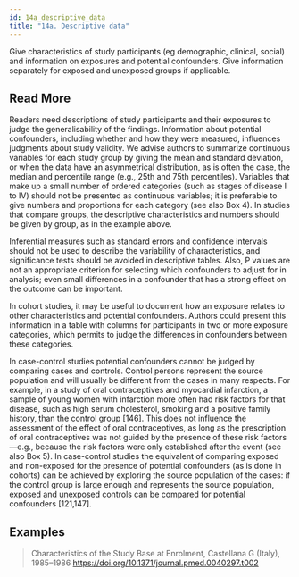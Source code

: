```yaml
---
id: 14a_descriptive_data
title: "14a. Descriptive data"
---
```

Give characteristics of study participants (eg demographic, clinical, social) and information on exposures and potential confounders. Give information separately for exposed and unexposed groups if applicable.



## Read More

Readers need descriptions of study participants and their exposures to judge the generalisability of the findings. Information about potential confounders, including whether and how they were measured, influences judgments about study validity. We advise authors to summarize continuous variables for each study group by giving the mean and standard deviation, or when the data have an asymmetrical distribution, as is often the case, the median and percentile range (e.g., 25th and 75th percentiles). Variables that make up a small number of ordered categories (such as stages of disease I to IV) should not be presented as continuous variables; it is preferable to give numbers and proportions for each category (see also Box 4). In studies that compare groups, the descriptive characteristics and numbers should be given by group, as in the example above.

Inferential measures such as standard errors and confidence intervals should not be used to describe the variability of characteristics, and significance tests should be avoided in descriptive tables. Also, P values are not an appropriate criterion for selecting which confounders to adjust for in analysis; even small differences in a confounder that has a strong effect on the outcome can be important.

In cohort studies, it may be useful to document how an exposure relates to other characteristics and potential confounders. Authors could present this information in a table with columns for participants in two or more exposure categories, which permits to judge the differences in confounders between these categories.

In case-control studies potential confounders cannot be judged by comparing cases and controls. Control persons represent the source population and will usually be different from the cases in many respects. For example, in a study of oral contraceptives and myocardial infarction, a sample of young women with infarction more often had risk factors for that disease, such as high serum cholesterol, smoking and a positive family history, than the control group [146]. This does not influence the assessment of the effect of oral contraceptives, as long as the prescription of oral contraceptives was not guided by the presence of these risk factors—e.g., because the risk factors were only established after the event (see also Box 5). In case-control studies the equivalent of comparing exposed and non-exposed for the presence of potential confounders (as is done in cohorts) can be achieved by exploring the source population of the cases: if the control group is large enough and represents the source population, exposed and unexposed controls can be compared for potential confounders [121,147].

## Examples

> Characteristics of the Study Base at Enrolment, Castellana G (Italy), 1985–1986
https://doi.org/10.1371/journal.pmed.0040297.t002